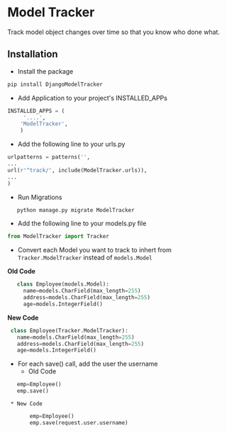 # Model Tracker

Track model object changes over time so that you know who done what.
 
## Installation

* Install the package
```sh
pip install DjangoModelTracker
```
* Add Application to your project's INSTALLED_APPs
```python
INSTALLED_APPS = (
     '....',
    'ModelTracker',
    )
```    
* Add the following line to your urls.py
```python
urlpatterns = patterns('',
...
url(r'^track/', include(ModelTracker.urls)),
...
)
```
* Run Migrations
```sh
   python manage.py migrate ModelTracker 
```

* Add the following line to your models.py file
```python
from ModelTracker import Tracker
```
*  Convert each Model you want to track to inhert from `Tracker.ModelTracker` instead of `models.Model`
   
**Old Code**

```python
   class Employee(models.Model):
     name=models.CharField(max_length=255)
     address=models.CharField(max_length=255)
     age=models.IntegerField()
 ``` 
  **New Code**
 
   ```python
    class Employee(Tracker.ModelTracker):
      name=models.CharField(max_length=255)
      address=models.CharField(max_length=255)
      age=models.IntegerField()
```
* For each save() call, add the user the username
    * Old Code
 ```python
    emp=Employee()
    emp.save()
 ``` 
 
     * New Code
 ```python
        emp=Employee()
        emp.save(request.user.username)
 ```
